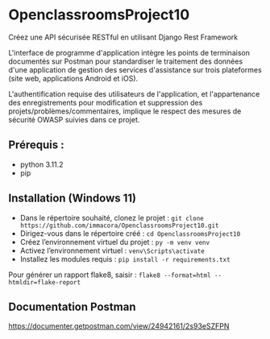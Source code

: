 # OpenclassroomsProject10
Créez une API sécurisée RESTful en utilisant Django Rest Framework

L'interface de programme d'application intègre les points de terminaison documentés sur Postman pour standardiser le traitement des données d'une application de gestion des services d'assistance sur trois plateformes (site web, applications Android et iOS).

L'authentification requise des utilisateurs de l'application, et l'appartenance des enregistrements pour modification et suppression des projets/problèmes/commentaires, implique le respect des mesures de sécurité OWASP suivies dans ce projet.

## Prérequis :
  - python 3.11.2
  - pip

## Installation (Windows 11)

  - Dans le répertoire souhaité, clonez le projet : `git clone https://github.com/immacora/OpenclassroomsProject10.git`
  - Dirigez-vous dans le répertoire créé : `cd OpenclassroomsProject10`
  - Créez l’environnement virtuel du projet : `py -m venv venv`
  - Activez l’environnement virtuel : `venv\Scripts\activate`
  - Installez les modules requis : `pip install -r requirements.txt`

Pour générer un rapport flake8, saisir : `flake8 --format=html --htmldir=flake-report`

## Documentation Postman

https://documenter.getpostman.com/view/24942161/2s93eSZFPN